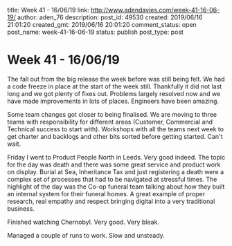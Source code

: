 title: Week 41 - 16/06/19
link: http://www.adendavies.com/week-41-16-06-19/
author: aden_76
description: 
post_id: 49530
created: 2019/06/16 21:01:20
created_gmt: 2019/06/16 20:01:20
comment_status: open
post_name: week-41-16-06-19
status: publish
post_type: post

# Week 41 - 16/06/19

The fall out from the big release the week before was still being felt. We had a code freeze in place at the start of the week still. Thankfully it did not last long and we got plenty of fixes out. Problems largely resolved now and we have made improvements in lots of places. Engineers have been amazing. 

Some team changes got closer to being finalised. We are moving to three teams with responsibility for different areas (Customer, Commercial and Technical success to start with). Workshops with all the teams next week to get charter and backlogs and other bits sorted before getting started. Can't wait. 

Friday I went to Product People North in Leeds. Very good indeed. The topic for the day was death and there was some great service and product work on display. Burial at Sea, Inheritance Tax and just registering a death were a complex set of processes that had to be navigated at stressful times. The highlight of the day was the Co-op funeral team talking about how they built an internal system for their funeral homes. A great example of proper research, real empathy and respect bringing digital into a very traditional business. 

Finished watching Chernobyl. Very good. Very bleak. 

Managed a couple of runs to work. Slow and unsteady.